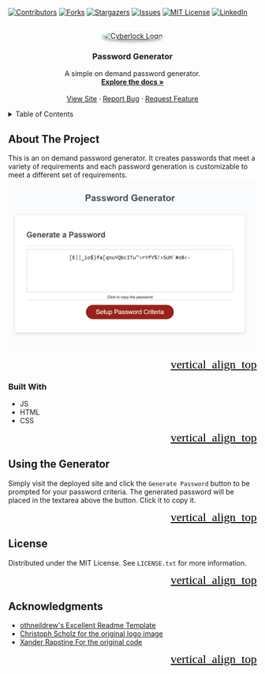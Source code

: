 <!-- Adapted from Readme Template at https://github.com/othneildrew/Best-README-Template -->
<style>
@import url('https://fonts.googleapis.com/css?family=Material+Icons&display=swap');
.material-icons {
  font-family: 'Material Icons';
  font-weight: normal;
  font-style: normal;
  font-size: 24px;  /* Preferred icon size */
  display: inline-block;
  line-height: 1;
  text-transform: none;
  letter-spacing: normal;
  word-wrap: normal;
  white-space: nowrap;
  direction: ltr;

  /* Support for all WebKit browsers. */
  -webkit-font-smoothing: antialiased;
  /* Support for Safari and Chrome. */
  text-rendering: optimizeLegibility;

  /* Support for Firefox. */
  -moz-osx-font-smoothing: grayscale;

  /* Support for IE. */
  font-feature-settings: 'liga';
}
</style>
<div id="top"></div>
<!--
*** Thanks for checking out the Best-README-Template. If you have a suggestion
*** that would make this better, please fork the repo and create a pull request
*** or simply open an issue with the tag "enhancement".
*** Don't forget to give the project a star!
*** Thanks again! Now go create something AMAZING! :D
-->



<!-- PROJECT SHIELDS -->
<!--
*** I'm using markdown "reference style" links for readability.
*** Reference links are enclosed in brackets [ ] instead of parentheses ( ).
*** See the bottom of this document for the declaration of the reference variables
*** for contributors-url, forks-url, etc. This is an optional, concise syntax you may use.
*** https://www.markdownguide.org/basic-syntax/#reference-style-links
-->
[![Contributors][contributors-shield]][contributors-url]
[![Forks][forks-shield]][forks-url]
[![Stargazers][stars-shield]][stars-url]
[![Issues][issues-shield]][issues-url]
[![MIT License][license-shield]][license-url]
[![LinkedIn][linkedin-shield]][linkedin-url]



<!-- PROJECT LOGO -->
<br />
<div align="center">
  <!--
    Logo Image adapted from Christoph Scholz
      Original URL: https://www.flickr.com/photos/140988606@N08/28124222664
      License: https://creativecommons.org/licenses/by-sa/2.0/legalcode
   -->
  <a href="https://github.com/Kurohyou/password-generator-sc">
    <img style="border-radius:50%;box-shadow: rgba(0, 0, 0, 0.16) 0px 3px 6px, rgba(0, 0, 0, 0.23) 0px 3px 6px;" src="assets/images/cropped_lock.jpg" alt="Cyberlock Logo" width="80" height="80">
  </a>

<h3 align="center">Password Generator</h3>

  <p align="center">
    A simple on demand password generator.
    <br />
    <a href="https://github.com/Kurohyou/password-generator-sc"><strong>Explore the docs »</strong></a>
    <br />
    <br />
    <a href="https://kurohyou.github.io/password-generator-sc/">View Site</a>
    ·
    <a href="https://github.com/Kurohyou/password-generator-sc/issues">Report Bug</a>
    ·
    <a href="https://github.com/Kurohyou/password-generator-sc/issues">Request Feature</a>
  </p>
</div>



<!-- TABLE OF CONTENTS -->
<details>
  <summary>Table of Contents</summary>
  <ol>
    <li>
      <a href="#about-the-project">About The Project</a>
      <ul>
        <li><a href="#built-with">Built With</a></li>
      </ul>
    </li>
    <li>
      <a href="#getting-started">Using the Generator</a>
    </li>
    <li><a href="#acknowledgments">Acknowledgments</a></li>
  </ol>
</details>



<!-- ABOUT THE PROJECT -->
## About The Project
This is an on demand password generator. It creates passwords that meet a variety of requirements and each password generation is customizable to meet a different set of requirements.
[![Product Name Screen Shot][product-screenshot]][product-screenshot]

<p align="right"><a class='material-icons' style="color:black;" href="#top">vertical_align_top</a></p>

### Built With
* JS
* HTML
* CSS

<p align="right"><a class='material-icons' style="color:black;" href="#top">vertical_align_top</a></p>

<!-- Using the Generator -->
## Using the Generator

Simply visit the deployed site and click the `Generate Password` button to be prompted for your password criteria. The generated password will be placed in the textarea above the button. Click it to copy it.

<p align="right"><a class='material-icons' style="color:black;" href="#top">vertical_align_top</a></p>

<!-- LICENSE -->
## License

Distributed under the MIT License. See `LICENSE.txt` for more information.

<p align="right"><a class='material-icons' style="color:black;" href="#top">vertical_align_top</a></p>


<!-- ACKNOWLEDGMENTS -->
## Acknowledgments

* [othneildrew's Excellent Readme Template](https://github.com/othneildrew/Best-README-Template)
* [Christoph Scholz for the original logo image](https://www.flickr.com/photos/140988606@N08/28124222664)
* [Xander Rapstine For the original code](https://github.com/coding-boot-camp/friendly-parakeet)

<p align="right"><a class='material-icons' style="color:black;" href="#top">vertical_align_top</a></p>



<!-- MARKDOWN LINKS & IMAGES -->
<!-- https://www.markdownguide.org/basic-syntax/#reference-style-links -->
[contributors-shield]: https://img.shields.io/github/contributors/Kurohyou/password-generator-sc.svg?style=for-the-badge
[contributors-url]: https://github.com/Kurohyou/password-generator-sc/graphs/contributors
[forks-shield]: https://img.shields.io/github/forks/Kurohyou/password-generator-sc.svg?style=for-the-badge
[forks-url]: https://github.com/Kurohyou/password-generator-sc/network/members
[stars-shield]: https://img.shields.io/github/stars/Kurohyou/password-generator-sc.svg?style=for-the-badge
[stars-url]: https://github.com/Kurohyou/password-generator-sc/stargazers
[issues-shield]: https://img.shields.io/github/issues/Kurohyou/password-generator-sc.svg?style=for-the-badge
[issues-url]: https://github.com/Kurohyou/password-generator-sc/issues
[license-shield]: https://img.shields.io/github/license/Kurohyou/password-generator-sc.svg?style=for-the-badge
[license-url]: https://github.com/Kurohyou/password-generator-sc/blob/master/LICENSE.txt
[linkedin-shield]: https://img.shields.io/badge/-LinkedIn-black.svg?style=for-the-badge&logo=linkedin&colorB=555
[linkedin-url]: https://www.linkedin.com/in/scott-casey-20210398/
[product-screenshot]: assets/images/preview.png
[deployed-url]:https://kurohyou.github.io/password-generator-sc/